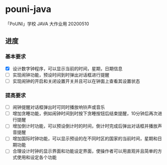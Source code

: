 # pouni-java
「PoUNI」学校 JAVA 大作业用 20200510

## 进度

### 基本要求

- [x] 设计数字钟程序，可以显示当前的时间，星期，日期信息
- [ ] 实现闹钟功能，预设时间到时弹出对话框进行提醒
- [ ] 实现闹钟的开启和关闭设置开关并且可以在钟面上查看其设置状态

### 提高要求

- [ ] 闹钟提醒对话框弹出时可同时播放响铃声或音乐
- [ ] 增加贪睡功能，例如闹钟时间到时按下贪睡按钮后结束提醒，10分钟后再次进行提醒
- [ ] 增加倒计时功能，可以预设倒计时的时间，倒计时完成后弹出对话框并播放声音提醒
- [ ] 增加国际时钟功能，可以显示预设的在不同时区的国家的当前时间，星期和日期功能
- [ ] 合理设计时钟的显示界面和功能设定界面，使操作者可以用直观并且简单的方式使用和设定各个功能
